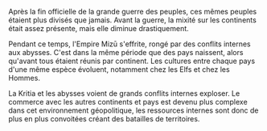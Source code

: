 Après la fin officielle de la grande guerre des peuples, ces mêmes peuples étaient plus divisés que jamais. Avant la guerre, la mixité sur les continents était assez présente, mais elle diminue drastiquement.

  

Pendant ce temps, l'Empire Mizū s'effrite, rongé par des conflits internes aux abysses. C'est dans la même période que des pays naissent, alors qu'avant tous étaient réunis par continent. Les cultures entre chaque pays d'une même espèce évoluent, notamment chez les Elfs et chez les Hommes.

  

La Kritia et les abysses voient de grands conflits internes exploser. Le commerce avec les autres continents et pays est devenu plus complexe dans cet environnement géopolitique, les ressources internes sont donc de plus en plus convoitées créant des batailles de territoires.